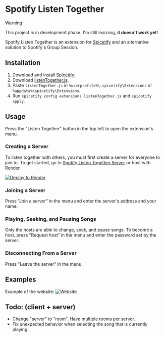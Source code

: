 # Spotify Listen Together

>[!WARNING]
>This project is in development phase. I'm still learning, **it doesn't work yet**!

Spotify Listen Together is an extension for [Spicetify](https://spicetify.app/) and an alternative solution to Spotify's Group Session.

## Installation

1. Download and install [Spicetify](https://spicetify.app/docs/getting-started/installation).
2. Download [listenTogether.js](https://github.com/riivx/listen-together/releases/latest/download/listenTogether.js).
3. Paste `listenTogether.js` in `%userprofile%\.spicetify\Extensions` or `%appdata%\spicetify\Extensions`.
4. Run `spicetify config extensions listenTogether.js` and `spicetify apply`.

## Usage

Press the "Listen Together" button in the top left to open the extension's menu.

### Creating a Server

To listen together with others, you must first create a server for everyone to join to.
To get started, go to [Spotify Listen Together Server](https://github.com/riivx/listen-together-server) or host with Render.

[![Deploy to Render](https://render.com/images/deploy-to-render-button.svg)](https://render.com/deploy?repo=https://github.com/riivx/listen-together-server)

### Joining a Server

Press "Join a server" in the menu and enter the server's address and your name.

### Playing, Seeking, and Pausing Songs

Only the hosts are able to change, seek, and pause songs. To become a host, press "Request host" in the menu and enter the password set by the server.

### Disconnecting From a Server

Press "Leave the server" in the menu.

## Examples

Example of the website:
![Website](examples/web.png)

## Todo: (client + server)

- Change "server" to "room". Have multiple rooms per server.
- Fix unexpected behavior when selecting the song that is currently playing.
